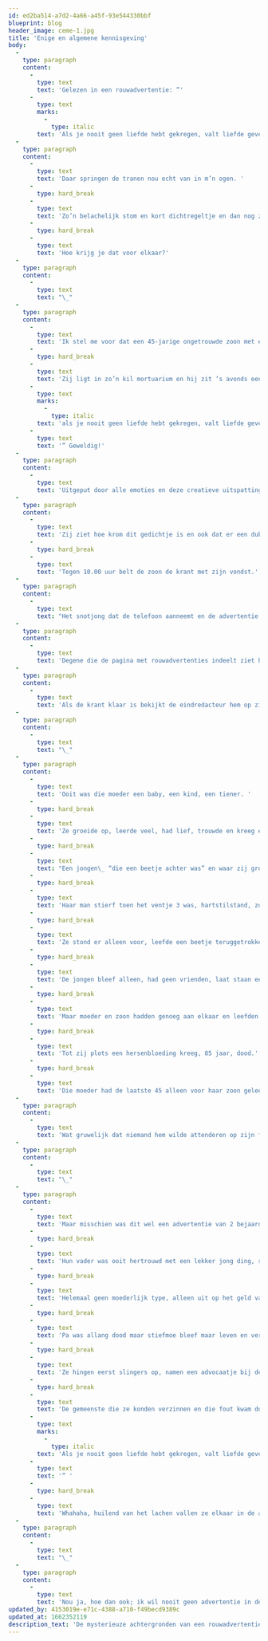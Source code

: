 ```yaml
---
id: ed2ba514-a7d2-4a66-a45f-93e544330bbf
blueprint: blog
header_image: ceme-1.jpg
title: 'Enige en algemene kennisgeving'
body:
  -
    type: paragraph
    content:
      -
        type: text
        text: 'Gelezen in een rouwadvertentie: ”'
      -
        type: text
        marks:
          -
            type: italic
        text: 'Als je nooit geen liefde hebt gekregen, valt liefde geven heel erg tegen”'
  -
    type: paragraph
    content:
      -
        type: text
        text: 'Daar springen de tranen nou echt van in m’n ogen. '
      -
        type: hard_break
      -
        type: text
        text: 'Zo’n belachelijk stom en kort dichtregeltje en dan nog zo’n ranzige fout er in. '
      -
        type: hard_break
      -
        type: text
        text: 'Hoe krijg je dat voor elkaar?'
  -
    type: paragraph
    content:
      -
        type: text
        text: "\_"
  -
    type: paragraph
    content:
      -
        type: text
        text: 'Ik stel me voor dat een 45-jarige ongetrouwde zoon met enigszins beperkte verstandelijke vermogens net zijn moeder heeft verloren. '
      -
        type: hard_break
      -
        type: text
        text: 'Zij ligt in zo’n kil mortuarium en hij zit ’s avonds eenzaam en ontroostbaar aan de keukentafel met het geblokte kleed en wil iets prachtigs schrijven want hij wil een advertentie in de krant. Hij gaat zitten met pen, papier en een Beerenburg en na drie uur piekeren, strepen, krassen en rijmen staat het vers voor zijn lieve moedertje op papier: ”'
      -
        type: text
        marks:
          -
            type: italic
        text: 'als je nooit geen liefde hebt gekregen, valt liefde geven heel erg tegen'
      -
        type: text
        text: '” Geweldig!'
  -
    type: paragraph
    content:
      -
        type: text
        text: 'Uitgeput door alle emoties en deze creatieve uitspatting valt hij in slaap en de volgende ochtend laat hij het beduimelde kladblaadje aan zijn buurvrouw zien.'
  -
    type: paragraph
    content:
      -
        type: text
        text: 'Zij ziet hoe krom dit gedichtje is en ook dat er een dubbele ontkenning in zit maar ze heeft medelijden met de diepverdrietige man en houdt haar mond.'
      -
        type: hard_break
      -
        type: text
        text: 'Tegen 10.00 uur belt de zoon de krant met zijn vondst.'
  -
    type: paragraph
    content:
      -
        type: text
        text: "Het snotjong dat de telefoon aanneemt en de advertentie in blokletters op een blaadje schrijft vindt het een raar gedicht maar zegt niks. De nieuwste van Bloff \_zeurt uit zijn radio en daar zit hij eigenlijk naar te luisteren."
  -
    type: paragraph
    content:
      -
        type: text
        text: 'Degene die de pagina met rouwadvertenties indeelt ziet het ook en snikkend van de lach laat hij het zijn collega zien.'
  -
    type: paragraph
    content:
      -
        type: text
        text: 'Als de krant klaar is bekijkt de eindredacteur hem op zijn computer voor hij naar de drukker gaat en mompelt: ”Jezus, wat een dom vers”'
  -
    type: paragraph
    content:
      -
        type: text
        text: "\_"
  -
    type: paragraph
    content:
      -
        type: text
        text: 'Ooit was die moeder een baby, een kind, een tiener. '
      -
        type: hard_break
      -
        type: text
        text: 'Ze groeide op, leerde veel, had lief, trouwde en kreeg een kind.'
      -
        type: hard_break
      -
        type: text
        text: "Een jongen\_ “die een beetje achter was” en waar zij grote zorgen om had. "
      -
        type: hard_break
      -
        type: text
        text: 'Haar man stierf toen het ventje 3 was, hartstilstand, zo ineens weg. '
      -
        type: hard_break
      -
        type: text
        text: 'Ze stond er alleen voor, leefde een beetje teruggetrokken leven met haar kind. '
      -
        type: hard_break
      -
        type: text
        text: 'De jongen bleef alleen, had geen vrienden, laat staan een vriendinnetje. '
      -
        type: hard_break
      -
        type: text
        text: 'Maar moeder en zoon hadden genoeg aan elkaar en leefden hun eigen leven. '
      -
        type: hard_break
      -
        type: text
        text: 'Tot zij plots een hersenbloeding kreeg, 85 jaar, dood.'
      -
        type: hard_break
      -
        type: text
        text: 'Die moeder had de laatste 45 alleen voor haar zoon geleefd en hij hield zielsveel van haar en wilde haar het allermooiste geven wat hij kon bedenken: een advertentie in de krant.'
  -
    type: paragraph
    content:
      -
        type: text
        text: 'Wat gruwelijk dat niemand hem wilde attenderen op zijn fout.'
  -
    type: paragraph
    content:
      -
        type: text
        text: "\_"
  -
    type: paragraph
    content:
      -
        type: text
        text: 'Maar misschien was dit wel een advertentie van 2 bejaarde zussen. '
      -
        type: hard_break
      -
        type: text
        text: 'Hun vader was ooit hertrouwd met een lekker jong ding, slechts 5 jaar ouder dan de zusjes.'
      -
        type: hard_break
      -
        type: text
        text: 'Helemaal geen moederlijk type, alleen uit op het geld van hun vader, gemeen tegen de zusjes en bovendien had ze een minnaar elders. '
      -
        type: hard_break
      -
        type: text
        text: 'Pa was allang dood maar stiefmoe bleef maar leven en verteerde het laatste restje erfenis. Toen ze eindelijk, straaldement, doodging omdat ze midden in de nacht splinternaakt de straat op was gelopen en doodgereden, zagen de zussen hun kans schoon. '
      -
        type: hard_break
      -
        type: text
        text: 'Ze hingen eerst slingers op, namen een advocaatje bij de koffie en belden tenslotte met dubbele tong de krant om een advertentie door te geven.'
      -
        type: hard_break
      -
        type: text
        text: 'De gemeenste die ze konden verzinnen en die fout kwam door de advocaat: ”'
      -
        type: text
        marks:
          -
            type: italic
        text: 'Als je nooit geen liefde hebt gekregen, valt liefde geven heel erg tegen'
      -
        type: text
        text: '” '
      -
        type: hard_break
      -
        type: text
        text: 'Whahaha, huilend van het lachen vallen ze elkaar in de armen.'
  -
    type: paragraph
    content:
      -
        type: text
        text: "\_"
  -
    type: paragraph
    content:
      -
        type: text
        text: 'Nou ja, hoe dan ook; ik wil nooit geen advertentie in de krant als ik dood ben.'
updated_by: 4153019e-e71c-4388-a710-f49becd9389c
updated_at: 1662352119
description_text: 'De mysterieuze achtergronden van een rouwadvertentie'
---
```

